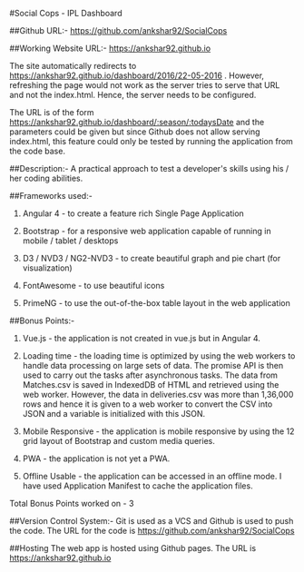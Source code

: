 #Social Cops - IPL Dashboard



##Github URL:-
https://github.com/ankshar92/SocialCops



##Working Website URL:-
https://ankshar92.github.io

The site automatically redirects to https://ankshar92.github.io/dashboard/2016/22-05-2016 . However, refreshing the page would not work as the server tries to serve that URL and not the index.html. Hence, the server needs to be configured.

The URL is of the form https://ankshar92.github.io/dashboard/:season/:todaysDate and the parameters could be given but since Github does not allow serving index.html, this feature could only be tested by running the application from the code base.


##Description:-
A practical approach to test a developer's skills using his / her coding abilities.



##Frameworks used:-
1. Angular 4 - to create a feature rich Single Page Application

2. Bootstrap - for a responsive web application capable of running in mobile / tablet / desktops

3. D3 / NVD3 / NG2-NVD3 - to create beautiful graph and pie chart (for visualization)

4. FontAwesome - to use beautiful icons

5. PrimeNG - to use the out-of-the-box table layout in the web application



##Bonus Points:-
1. Vue.js - the application is not created in vue.js but in Angular 4.

2. Loading time - the loading time is optimized by using the web workers to handle data processing on large sets of data. The promise API is then used to carry out the tasks after asynchronous tasks. The data from Matches.csv is saved in IndexedDB of HTML and retrieved using the web worker. However, the data in deliveries.csv was more than 1,36,000 rows and hence it is given to a web worker to convert the CSV into JSON and a variable is initialized with this JSON.

3. Mobile Responsive - the application is mobile responsive by using the 12 grid layout of Bootstrap and custom media queries.

4. PWA - the application is not yet a PWA.

5. Offline Usable - the application can be accessed in an offline mode. I have used Application Manifest to cache the application files.

Total Bonus Points worked on - 3



##Version Control System:-
Git is used as a VCS and Github is used to push the code. The URL for the code is https://github.com/ankshar92/SocialCops



##Hosting
The web app is hosted using Github pages. The URL is https://ankshar92.github.io
